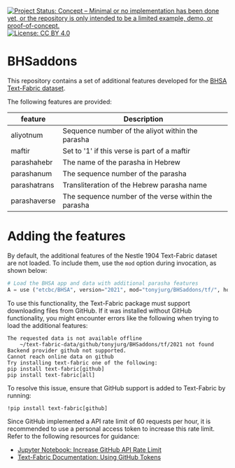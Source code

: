 [![Project Status: Concept – Minimal or no implementation has been done yet, or the repository is only intended to be a limited example, demo, or proof-of-concept.](https://www.repostatus.org/badges/latest/concept.svg)](https://www.repostatus.org/#concept) [![License: CC BY 4.0](https://img.shields.io/badge/License-CC_BY%204.0-lightgrey.svg)](https://creativecommons.org/licenses/by/4.0/)

# BHSaddons

This repository contains a set of additional features developed for the [BHSA Text-Fabric dataset]().

The following features are provided:

feature | Description
---|---
aliyotnum|Sequence number of the aliyot within the parasha
maftir| Set to '1' if this verse is part of a maftir
parashahebr| The name of the parasha in Hebrew
parashanum| The sequence number of the parasha
parashatrans| Transliteration of the Hebrew parasha name
parashaverse| The sequence number of the verse within the parasha


# Adding the features

By default, the additional features of the Nestle 1904 Text-Fabric dataset are not loaded. To include them, use the `mod` option during invocation, as shown below:

```python
# Load the BHSA app and data with additional parasha features
A = use ("etcbc/BHSA", version="2021", mod="tonyjurg/BHSaddons/tf/", hoist=globals())
```

To use this functionality, the Text-Fabric package must support downloading files from GitHub. If it was installed without GitHub functionality, you might encounter errors like the following when trying to load the additional features:

```
The requested data is not available offline
	~/text-fabric-data/github/tonyjurg/BHSaddons/tf/2021 not found
Backend provider github not supported.
Cannot reach online data on github
Try installing text-fabric one of the following:
pip install text-fabric[github]
pip install text-fabric[all]
```

To resolve this issue, ensure that GitHub support is added to Text-Fabric by running:

```
!pip install text-fabric[github]
```

Since GitHub implemented a API rate limit of 60 requests per hour, it is recommended to use a personal access token to increase this rate limit. Refer to the following resources for guidance:
- [Jupyter Notebook: Increase GitHub API Rate Limit](https://nbviewer.org/github/CenterBLC/N1904/blob/main/docs/tutorial/Increase_GitHub_rate_limit.ipynb)
- [Text-Fabric Documentation: Using GitHub Tokens](https://annotation.github.io/text-fabric/tf/advanced/repo.html#token-in-environment-variables)
